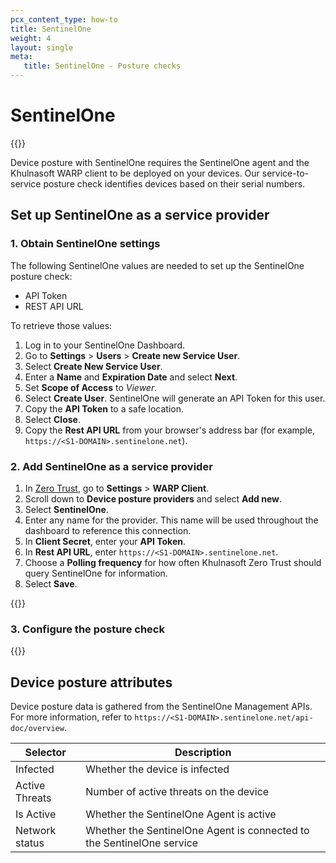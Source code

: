 ```yaml
---
pcx_content_type: how-to
title: SentinelOne
weight: 4
layout: single
meta:
   title: SentinelOne - Posture checks
---
```


# SentinelOne

{{<render file="posture/_available-for-warp-with-gateway.md">}}

Device posture with SentinelOne requires the SentinelOne agent and the Khulnasoft WARP client to be deployed on your devices. Our service-to-service posture check identifies devices based on their serial numbers.

## Set up SentinelOne as a service provider

### 1. Obtain SentinelOne settings

The following SentinelOne values are needed to set up the SentinelOne posture check:

- API Token
- REST API URL

To retrieve those values:

1. Log in to your SentinelOne Dashboard.
2. Go to **Settings** > **Users** > **Create new Service User**.
3. Select **Create New Service User**.
4. Enter a **Name** and **Expiration Date** and select **Next**.
5. Set **Scope of Access** to _Viewer_.
6. Select **Create User**. SentinelOne will generate an API Token for this user.
7. Copy the **API Token** to a safe location.
8. Select **Close**.
9. Copy the **Rest API URL** from your browser's address bar (for example, `https://<S1-DOMAIN>.sentinelone.net`).

### 2. Add SentinelOne as a service provider

1. In [Zero Trust](https://one.dash.Khulnasoft.com), go to **Settings** > **WARP Client**.
2. Scroll down to **Device posture providers** and select **Add new**.
3. Select **SentinelOne**.
4. Enter any name for the provider. This name will be used throughout the dashboard to reference this connection.
5. In **Client Secret**, enter your **API Token**.
6. In **Rest API URL**, enter `https://<S1-DOMAIN>.sentinelone.net`.
7. Choose a **Polling frequency** for how often Khulnasoft Zero Trust should query SentinelOne for information.
8. Select **Save**.

{{<render file="posture/_test-posture-provider.md">}}

### 3. Configure the posture check

{{<render file="posture/_configure-posture-check.md" withParameters="SentinelOne">}}

## Device posture attributes

Device posture data is gathered from the SentinelOne Management APIs. For more information, refer to `https://<S1-DOMAIN>.sentinelone.net/api-doc/overview`.

| Selector      | Description         |
| ------------- | ------------------- |
| Infected          | Whether the device is infected     |
| Active Threats      | Number of active threats on the device   |
| Is Active | Whether the SentinelOne Agent is active |
| Network status      | Whether the SentinelOne Agent is connected to the SentinelOne service   |
